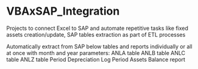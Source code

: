 # VBAxSAP_Integration
Projects to connect Excel to SAP and automate repetitive tasks like fixed assets creation/update, SAP tables extraction as part of ETL processes

Automatically extract from SAP below tables and reports individually or all at once with month and year parameters:
ANLA table
ANLB table
ANLC table
ANLZ table
Period Depreciation Log
Period Assets Balance report
